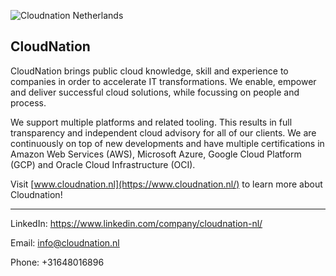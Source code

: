 ![Cloudnation Netherlands](https://github.com/CloudnationNetherlands/.github/blob/main/images/CN_Logo_Color_Black_rgb.png) 

## CloudNation

CloudNation brings public cloud knowledge, skill and experience to companies in order to accelerate IT transformations. We enable, empower and deliver successful cloud solutions, while focussing on people and process.

We support multiple platforms and related tooling. This results in full transparency and independent cloud advisory for all of our clients. We are continuously on top of new developments and have multiple certifications in Amazon Web Services (AWS), Microsoft Azure, Google Cloud Platform (GCP) and Oracle Cloud Infrastructure (OCI).

Visit [www.cloudnation.nl](https://www.cloudnation.nl/) to learn more about Cloudnation!

----
LinkedIn: https://www.linkedin.com/company/cloudnation-nl/

Email: info@cloudnation.nl

Phone: +31648016896